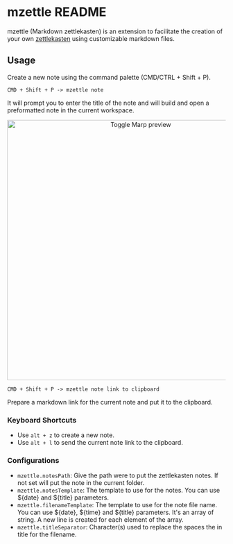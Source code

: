# mzettle README


mzettle (Markdown zettlekasten) is an extension to facilitate the creation of 
your own [zettlekasten](https://writingcooperative.com/zettlekasten-how-one-german-scholar-was-so-freakishly-productive-997e4e0ca125) 
using customizable markdown files.

## Usage

Create a new note using the command palette (CMD/CTRL + Shift + P).
```
CMD + Shift + P -> mzettle note
```

It will prompt you to enter the title of the note and will build and open a 
preformatted note in the current workspace.


<p align="center">
  <img src="https://raw.githubusercontent.com/monferrand/mzettle/master/docs/note_creation.gif" alt="Toggle Marp preview" width="600" />
</p>


```
CMD + Shift + P -> mzettle note link to clipboard
```
Prepare a markdown link for the current note and put it to the clipboard.

### Keyboard Shortcuts

 - Use `alt + z` to create a new note.
 - Use `alt + l` to send the current note link to the clipboard.


### Configurations

- `mzettle.notesPath`: Give the path were to put the zettlekasten notes. If not set will put the note in the current folder.
- `mzettle.notesTemplate`: The template to use for the notes. You can use ${date} and ${title} parameters.
- `mzettle.filenameTemplate`: The template to use for the note file name. You can use ${date}, ${time} and ${title} parameters. It's an array of string. A new line is created for each element of the array.
- `mzettle.titleSeparator`: Character(s) used to replace the spaces the in title for the filename. 